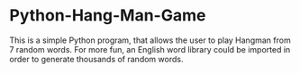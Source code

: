 # Python-Hang-Man-Game
This is a simple Python program, that allows the user to play Hangman from 7 random words. For more fun, an English word library could be imported in order to generate thousands of random words.
